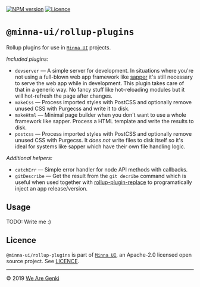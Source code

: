 <!-- markdownlint-disable first-line-h1 ol-prefix -->

[![NPM version](https://img.shields.io/npm/v/@minna-ui/rollup-plugins.svg)](https://www.npmjs.com/package/@minna-ui/rollup-plugins)
[![Licence](https://img.shields.io/npm/l/@minna-ui/rollup-plugins.svg)](https://github.com/WeAreGenki/minna-ui/blob/master/LICENCE)

# `@minna-ui/rollup-plugins`

Rollup plugins for use in [`Minna UI`](https://github.com/WeAreGenki/minna-ui) projects.

_Included plugins:_

- `devserver` — A simple server for development. In situations where you're not using a full-blown web app framework like [sapper](https://sapper.svelte.technology) it's still necessary to serve the web app while in development. This plugin takes care of that in a generic way. No fancy stuff like hot-reloading modules but it will hot-refresh the page after changes.
- `makeCss` — Process imported styles with PostCSS and optionally remove unused CSS with Purgecss and write it to disk.
- `makeHtml` — Minimal page builder when you don't want to use a whole framework like sapper. Process a HTML template and write the results to disk.
- `postcss` — Process imported styles with PostCSS and optionally remove unused CSS with Purgecss. It _does not_ write files to disk itself so it's ideal for systems like sapper which have their own file handling logic.

_Additional helpers:_

- `catchErr` — Simple error handler for node API methods with callbacks.
- `gitDescribe` — Get the result from the `git decribe` command which is useful when used together with [rollup-plugin-replace](https://github.com/rollup/rollup-plugin-replace) to programatically inject an app release/version.

## Usage

TODO: Write me :)

## Licence

`@minna-ui/rollup-plugins` is part of [`Minna UI`](https://github.com/WeAreGenki/minna-ui), an Apache-2.0 licensed open source project. See [LICENCE](https://github.com/WeAreGenki/minna-ui/blob/master/LICENCE).

---

© 2019 [We Are Genki](https://wearegenki.com)
